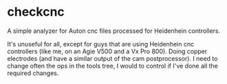 # checkcnc
A simple analyzer for Auton cnc files processed for Heidenhein controllers.

It's unuseful for all, except for guys that are using Heidenhein cnc controllers (like me, on an Agie V500 and a Vx Pro 800). Doing copper electrodes (and have a similar output of the cam postprocessor). I need to change often the ops in the tools tree, I would to control if I've done all the required changes.
